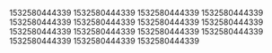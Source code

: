 1532580444339
1532580444339
1532580444339
1532580444339
1532580444339
1532580444339
1532580444339
1532580444339
1532580444339
1532580444339
1532580444339
1532580444339
1532580444339
1532580444339
1532580444339
